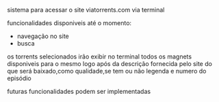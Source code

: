 sistema para acessar o site viatorrents.com via terminal

funcionalidades disponiveis até o momento:
* navegação no site
* busca

os torrents selecionados irão exibir no terminal todos os magnets disponiveis para o mesmo logo após da descrição fornecida pelo site do que será baixado,como qualidade,se tem ou não legenda e numero do episódio


futuras funcionalidades podem ser implementadas
